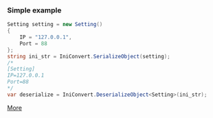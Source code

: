 ### Simple example
```c#
Setting setting = new Setting()
{
    IP = "127.0.0.1",
    Port = 88
};
string ini_str = IniConvert.SerializeObject(setting);
/*
[Setting]
IP=127.0.0.1
Port=88
*/
var deserialize = IniConvert.DeserializeObject<Setting>(ini_str);
```
[More](https://github.com/oven425/QSoft.Ini/wiki)
